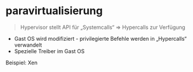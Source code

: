 # paravirtualisierung

> Hypervisor stellt API für „Systemcalls“ => Hypercalls zur Verfügung

- Gast OS wird modifiziert - privilegierte Befehle werden in „Hypercalls“ verwandelt
- Spezielle Treiber im Gast OS

Beispiel: Xen
